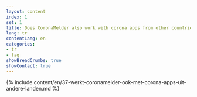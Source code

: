 ```yaml
---
layout: content
index: 1
set: 1
title: Does CoronaMelder also work with corona apps from other countries?
lang: tr
contentLang: en
categories:
- tr
- faq
showBreadCrumbs: true
showContact: true
---
```

{% include content/en/37-werkt-coronamelder-ook-met-corona-apps-uit-andere-landen.md %}
